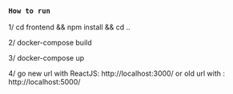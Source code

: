 ### `How to run`

1/ cd frontend && npm install && cd ..

2/ docker-compose build

3/ docker-compose up

4/ go new url with ReactJS: http://localhost:3000/ or old url with : http://localhost:5000/
